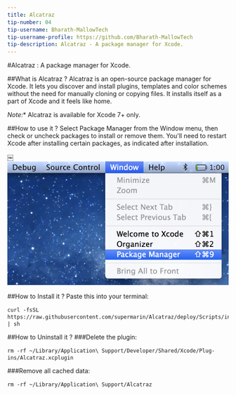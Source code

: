 ```yaml
---
title: Alcatraz
tip-number: 04
tip-username: Bharath-MallowTech
tip-username-profile: https://github.com/Bharath-MallowTech
tip-description: Alcatraz - A package manager for Xcode.
---
```


#Alcatraz : A package manager for Xcode.

##What is Alcatraz ?
Alcatraz is an open-source package manager for Xcode. It lets you discover and install plugins, templates and color schemes without the need for manually cloning or copying files. It installs itself as a part of Xcode and it feels like home.

**Note*:** Alcatraz is available for Xcode 7+ only.

##How to use it ?
Select Package Manager from the Window menu, then check or uncheck packages to install or remove them. You'll need to restart Xcode after installing certain packages, as indicated after installation.

￼![Editor menu](Alcatraz_PackageManager_Xcode.png "Alcatraz in Xcode")

##How to Install it ?
Paste this into your terminal:

	curl -fsSL https://raw.githubusercontent.com/supermarin/Alcatraz/deploy/Scripts/install.sh | sh

##How to Uninstall it ?
###Delete the plugin:

	rm -rf ~/Library/Application\ Support/Developer/Shared/Xcode/Plug-ins/Alcatraz.xcplugin
	
###Remove all cached data:

	rm -rf ~/Library/Application\ Support/Alcatraz
